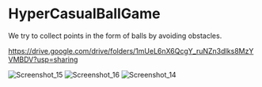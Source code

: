 # HyperCasualBallGame
We try to collect points in the form of balls by avoiding obstacles.

https://drive.google.com/drive/folders/1mUeL6nX6QcgY_ruNZn3dIks8MzYVMBDV?usp=sharing

![Screenshot_15](https://user-images.githubusercontent.com/65816829/170799985-f68b2b91-b06f-4791-9461-38e3989f9bc7.jpg)
![Screenshot_16](https://user-images.githubusercontent.com/65816829/170799987-3758e703-ddde-41d7-8bec-b52e16ea5282.jpg)
![Screenshot_14](https://user-images.githubusercontent.com/65816829/170799988-e83812f1-f0d2-438c-9bf5-f1087f4c1764.jpg)

